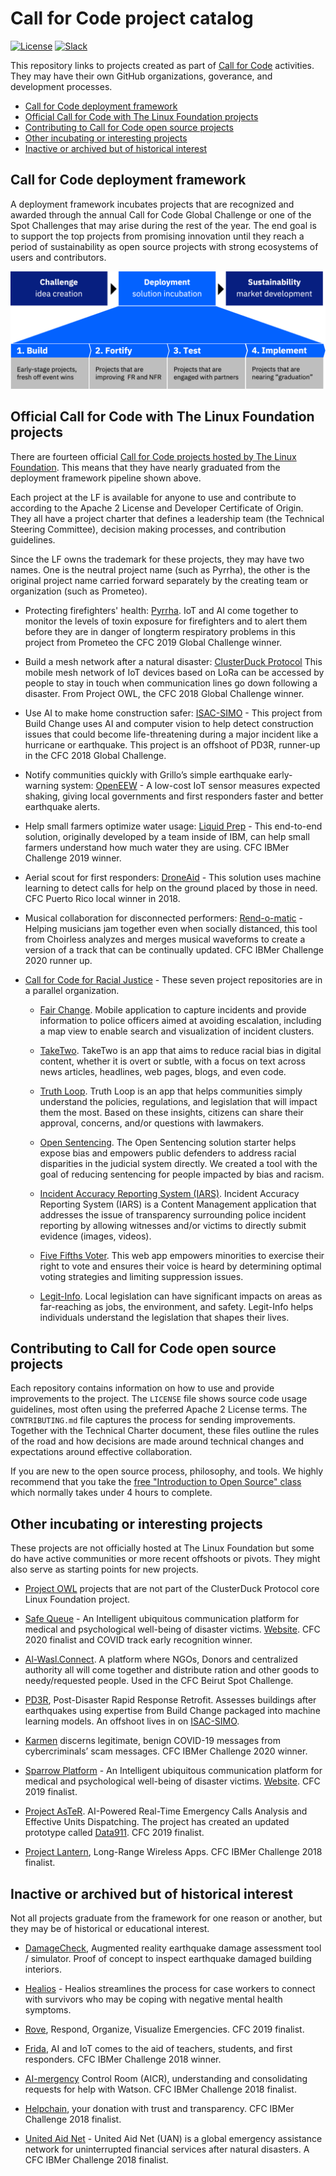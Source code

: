 # Call for Code project catalog

[![License](https://img.shields.io/badge/License-Apache2-blue.svg)](https://www.apache.org/licenses/LICENSE-2.0) [![Slack](https://img.shields.io/static/v1?label=Community&message=%23open-source-general&color=blue)](https://developer.ibm.com/callforcode/solutions/projects/get-started/)

This repository links to projects created as part of [Call for Code](https://developer.ibm.com/callforcode/) activities. They may have their own GitHub organizations, goverance, and development processes.

- [Call for Code deployment framework](#call-for-code-deployment-framework)
- [Official Call for Code with The Linux Foundation projects](#official-call-for-code-with-the-linux-foundation-projects)
- [Contributing to Call for Code open source projects](#contributing-to-call-for-code-open-source-projects)
- [Other incubating or interesting projects](#other-incubating-or-interesting-projects)
- [Inactive or archived but of historical interest](#inactive-or-archived-but-of-historical-interest)

## Call for Code deployment framework

A deployment framework incubates projects that are recognized and awarded through the annual Call for Code Global Challenge or one of the Spot Challenges that may arise during the rest of the year. The end goal is to support the top projects from promising innovation until they reach a period of sustainability as open source projects with strong ecosystems of users and contributors.

![Call for Code Incubation Framework](call-for-code-incubation-framework.png)

## Official Call for Code with The Linux Foundation projects

There are fourteen official [Call for Code projects hosted by The Linux Foundation](https://www.linuxfoundation.org/projects/call-for-code/). This means that they have nearly graduated from the deployment framework pipeline shown above.

Each project at the LF is available for anyone to use and contribute to according to the Apache 2 License and Developer Certificate of Origin. They all have a project charter that defines a leadership team (the Technical Steering Committee), decision making processes, and contribution guidelines.

Since the LF owns the trademark for these projects, they may have two names. One is the neutral project name (such as Pyrrha), the other is the original project name carried forward separately by the creating team or organization (such as Prometeo).

- Protecting firefighters' health: [Pyrrha](https://github.com/Pyrrha-Platform). IoT and AI come together to monitor the levels of toxin exposure for firefighters and to alert them before they are in danger of longterm respiratory problems in this project from Prometeo the CFC 2019 Global Challenge winner.

- Build a mesh network after a natural disaster: [ClusterDuck Protocol](https://github.com/Call-for-Code/ClusterDuck-Protocol) This mobile mesh network of IoT devices based on LoRa can be accessed by people to stay in touch when communication lines go down following a disaster. From Project OWL, the CFC 2018 Global Challenge winner.

- Use AI to make home construction safer: [ISAC-SIMO](https://github.com/ISAC-SIMO) - This project from Build Change uses AI and computer vision to help detect construction issues that could become life-threatening during a major incident like a hurricane or earthquake. This project is an offshoot of PD3R, runner-up in the CFC 2018 Global Challenge.

- Notify communities quickly with Grillo’s simple earthquake early-warning system: [OpenEEW](https://github.com/openeew) - A low-cost IoT sensor measures expected shaking, giving local governments and first responders faster and better earthquake alerts.

- Help small farmers optimize water usage: [Liquid Prep](https://github.com/Call-for-Code/Liquid-Prep) - This end-to-end solution, originally developed by a team inside of IBM, can help small farmers understand how much water they are using. CFC IBMer Challenge 2019 winner.

- Aerial scout for first responders: [DroneAid](https://github.com/Call-for-Code/DroneAid) - This solution uses machine learning to detect calls for help on the ground placed by those in need. CFC Puerto Rico local winner in 2018.

- Musical collaboration for disconnected performers: [Rend-o-matic](https://github.com/Rend-o-matic) - Helping musicians jam together even when socially distanced, this tool from Choirless analyzes and merges musical waveforms to create a version of a track that can be continually updated. CFC IBMer Challenge 2020 runner up.

- [Call for Code for Racial Justice](https://github.com/Call-for-Code-for-Racial-Justice) - These seven project repositories are in a parallel organization.

  - [Fair Change](https://github.com/Call-for-Code-for-Racial-Justice/FairChange). Mobile application to capture incidents and provide information to police officers aimed at avoiding escalation, including a map view to enable search and visualization of incident clusters.

  - [TakeTwo](https://github.com/Call-for-Code-for-Racial-Justice/TakeTwo). TakeTwo is an app that aims to reduce racial bias in digital content, whether it is overt or subtle, with a focus on text across news articles, headlines, web pages, blogs, and even code.

  - [Truth Loop](https://github.com/Call-for-Code-for-Racial-Justice/Truth-Loop). Truth Loop is an app that helps communities simply understand the policies, regulations, and legislation that will impact them the most. Based on these insights, citizens can share their approval, concerns, and/or questions with lawmakers.

  - [Open Sentencing](https://github.com/Call-for-Code-for-Racial-Justice/Open-Sentencing). The Open Sentencing solution starter helps expose bias and empowers public defenders to address racial disparities in the judicial system directly. We created a tool with the goal of reducing sentencing for people impacted by bias and racism.

  - [Incident Accuracy Reporting System (IARS)](https://github.com/Call-for-Code-for-Racial-Justice/Incident-Accuracy-Reporting-System). Incident Accuracy Reporting System (IARS) is a Content Management application that addresses the issue of transparency surrounding police incident reporting by allowing witnesses and/or victims to directly submit evidence (images, videos).

  - [Five Fifths Voter](https://github.com/Call-for-Code-for-Racial-Justice/Five-Fifths-Voter). This web app empowers minorities to exercise their right to vote and ensures their voice is heard by determining optimal voting strategies and limiting suppression issues.

  - [Legit-Info](https://github.com/Call-for-Code-for-Racial-Justice/Legit-Info). Local legislation can have significant impacts on areas as far-reaching as jobs, the environment, and safety. Legit-Info helps individuals understand the legislation that shapes their lives.

## Contributing to Call for Code open source projects

Each repository contains information on how to use and provide improvements to the project. The `LICENSE` file shows source code usage guidelines, most often using the preferred Apache 2 License terms. The `CONTRIBUTING.md` file captures the process for sending improvements. Together with the Technical Charter document, these files outline the rules of the road and how decisions are made around technical changes and expectations around effective collaboration.

If you are new to the open source process, philosophy, and tools. We highly recommend that you take the [free "Introduction to Open Source" class](https://cognitiveclass.ai/courses/introduction-to-open-source) which normally takes under 4 hours to complete.

## Other incubating or interesting projects

These projects are not officially hosted at The Linux Foundation but some do have active communities or more recent offshoots or pivots. They might also serve as starting points for new projects.

- [Project OWL](https://github.com/Project-Owl) projects that are not part of the ClusterDuck Protocol core Linux Foundation project.

- [Safe Queue](https://github.com/sparrow-platform) - An Intelligent ubiquitous communication platform for medical and psychological well-being of disaster victims. [Website](https://sparrow-platform.com/). CFC 2020 finalist and COVID track early recognition winner.

- [Al-Wasl.Connect](https://github.com/Call-for-Code/Al-Wasl.Connect). A platform where NGOs, Donors and centralized authority all will come together and distribute ration and other goods to needy/requested people. Used in the CFC Beirut Spot Challenge.

- [PD3R](https://github.com/Call-for-Code/PD3R), Post-Disaster Rapid Response Retrofit. Assesses buildings after earthquakes using expertise from Build Change packaged into machine learning models. An offshoot lives in on [ISAC-SIMO](https://github.com/ISAC-SIMO).

- [Karmen](https://github.com/Call-for-Code/Karmen-PWA) discerns legitimate, benign COVID-19 messages from cybercriminals’ scam messages. CFC IBMer Challenge 2020 winner.

- [Sparrow Platform](https://github.com/sparrow-platform) - An Intelligent ubiquitous communication platform for medical and psychological well-being of disaster victims. [Website](https://sparrow-platform.com/). CFC 2019 finalist.

- [Project AsTeR](http://www.project-aster.com/). AI-Powered Real-Time Emergency Calls Analysis and Effective Units Dispatching. The project has created an updated prototype called [Data911](https://911.calaster.com/). CFC 2019 finalist.

- [Project Lantern](https://github.com/lantern-works), Long-Range Wireless Apps. CFC IBMer Challenge 2018 finalist.

## Inactive or archived but of historical interest

Not all projects graduate from the framework for one reason or another, but they may be of historical or educational interest.

- [DamageCheck](https://github.com/Call-for-Code/DamageCheck), Augmented reality earthquake damage assessment tool / simulator. Proof of concept to inspect earthquake damaged building interiors.

- [Healios](https://gitlab.com/xuelongmu1/healios-ibm) - Healios streamlines the process for case workers to connect with survivors who may be coping with negative mental health symptoms.

- [Rove](https://github.com/Call-for-Code/Rove), Respond, Organize, Visualize Emergencies. CFC 2019 finalist.

- [Frida](https://github.com/Call-for-Code/Frida), AI and IoT comes to the aid of teachers, students, and first responders. CFC IBMer Challenge 2018 winner.

- [AI-mergency](https://github.com/Call-for-Code/AI-mergency) Control Room (AICR), understanding and consolidating requests for help with Watson. CFC IBMer Challenge 2018 finalist.

- [Helpchain](https://github.com/Call-for-Code/Helpchain), your donation with trust and transparency. CFC IBMer Challenge 2018 finalist.

- [United Aid Net](https://github.com/cellchip/kai) - United Aid Net (UAN) is a global emergency assistance network for uninterrupted financial services after natural disasters. A CFC IBMer Challenge 2018 finalist.
